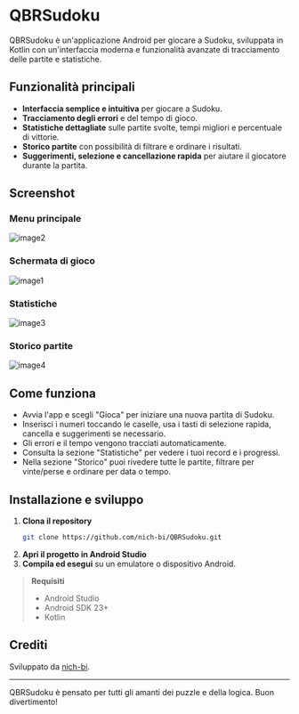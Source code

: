 # QBRSudoku

QBRSudoku è un'applicazione Android per giocare a Sudoku, sviluppata in Kotlin con un'interfaccia moderna e funzionalità avanzate di tracciamento delle partite e statistiche.

## Funzionalità principali

- **Interfaccia semplice e intuitiva** per giocare a Sudoku.
- **Tracciamento degli errori** e del tempo di gioco.
- **Statistiche dettagliate** sulle partite svolte, tempi migliori e percentuale di vittorie.
- **Storico partite** con possibilità di filtrare e ordinare i risultati.
- **Suggerimenti, selezione e cancellazione rapida** per aiutare il giocatore durante la partita.

## Screenshot

### Menu principale
![image2](image2)

### Schermata di gioco
![image1](image1)

### Statistiche
![image3](image3)

### Storico partite
![image4](image4)

## Come funziona

- Avvia l'app e scegli "Gioca" per iniziare una nuova partita di Sudoku.
- Inserisci i numeri toccando le caselle, usa i tasti di selezione rapida, cancella e suggerimenti se necessario.
- Gli errori e il tempo vengono tracciati automaticamente.
- Consulta la sezione "Statistiche" per vedere i tuoi record e i progressi.
- Nella sezione "Storico" puoi rivedere tutte le partite, filtrare per vinte/perse e ordinare per data o tempo.

## Installazione e sviluppo

1. **Clona il repository**
   ```sh
   git clone https://github.com/nich-bi/QBRSudoku.git
   ```
2. **Apri il progetto in Android Studio**
3. **Compila ed esegui** su un emulatore o dispositivo Android.

> **Requisiti**
> - Android Studio
> - Android SDK 23+
> - Kotlin

## Crediti

Sviluppato da [nich-bi](https://github.com/nich-bi).

---

QBRSudoku è pensato per tutti gli amanti dei puzzle e della logica. Buon divertimento!